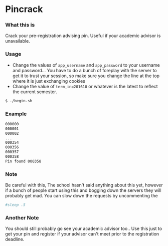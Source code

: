 # Pincrack

### What this is

Crack your pre-registration advising pin. Useful if your academic advisor is unavailable.

### Usage

- Change the values of `app_username` and `app_password` to your username and password... You have to do a bunch of foreplay with the server to get it to trust your session, so make sure you change the line at the top where it is just exchanging cookies
- Change the value of `term_in=201610` or whatever is the latest to reflect the current semester.

```sh
$ ./begin.sh
```

### Example

```sh
000000
000001
000002
...
000354
000356
000357
000358
Pin found 000358
```

### Note 
Be careful with this, The school hasn't said anything about this yet, however if a bunch of people start using this and bogging down the servers they will probably get mad. You can slow down the requests by uncommenting the 

```sh
#sleep .5
```

### Another Note
You should still probably go see your academic advisor too.. Use this just to get your pin and register if your advisor can't meet prior to the registration deadline.
